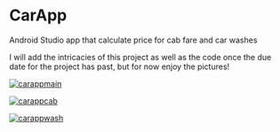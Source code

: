 # CarApp
Android Studio app that calculate price for cab fare and car washes

I will add the intricacies of this project as well as the code once the due date for the project has past, but for now enjoy the pictures!

<a href="https://ibb.co/QH83bBN"><img src="https://i.ibb.co/NN1dVhj/carappmain.png" alt="carappmain" border="0"></a>

<a href="https://ibb.co/FWQdwCx"><img src="https://i.ibb.co/RSXJ0dv/carappcab.png" alt="carappcab" border="0"></a>

<a href="https://ibb.co/TgQDC94"><img src="https://i.ibb.co/6WKcdjH/carappwash.png" alt="carappwash" border="0"></a>
